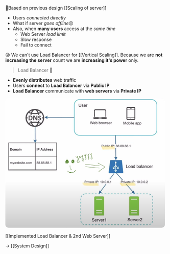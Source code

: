  📌Based on previous design [[Scaling of server]]
 - Users *connected directly*
 - What if server *goes offline*😮
 - Also, when **many users** access at the *same time*
	 - Web Server *load limit*
	 - Slow response
	 - Fail to connect

☹️ We can't use Load Balancer for [[Vertical Scaling]]. Because we are **not increasing the server** count we are **increasing it's power** only.

> Load Balancer 🗿
- **Evenly distributes** web traffic
- Users **connect** to **Load Balancer** via **Public IP**
- **Load Balancer** communicate with **web servers** via **Private IP**

<img src="load-balancer.png" width=500 style="border-radius: 10px" />

[[Implemented Load Balancer & 2nd Web Server]]

→ [[System Design]]